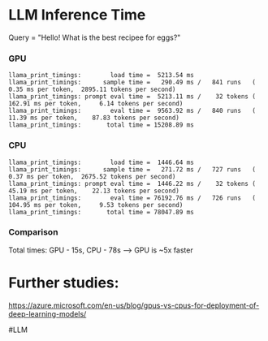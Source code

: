 # LLM Inference Time

Query = "Hello! What is the best recipee for eggs?"
### GPU
```
llama_print_timings:        load time =  5213.54 ms
llama_print_timings:      sample time =   290.49 ms /   841 runs   (    0.35 ms per token,  2895.11 tokens per second)
llama_print_timings: prompt eval time =  5213.11 ms /    32 tokens (  162.91 ms per token,     6.14 tokens per second)
llama_print_timings:        eval time =  9563.92 ms /   840 runs   (   11.39 ms per token,    87.83 tokens per second)
llama_print_timings:       total time = 15208.89 ms
```

### CPU
```
llama_print_timings:        load time =  1446.64 ms
llama_print_timings:      sample time =   271.72 ms /   727 runs   (    0.37 ms per token,  2675.52 tokens per second)
llama_print_timings: prompt eval time =  1446.22 ms /    32 tokens (   45.19 ms per token,    22.13 tokens per second)
llama_print_timings:        eval time = 76192.76 ms /   726 runs   (  104.95 ms per token,     9.53 tokens per second)
llama_print_timings:       total time = 78047.89 ms
```

### Comparison
Total times: GPU - 15s, CPU - 78s 
--> GPU is ~5x faster


# Further studies:
https://azure.microsoft.com/en-us/blog/gpus-vs-cpus-for-deployment-of-deep-learning-models/

#LLM